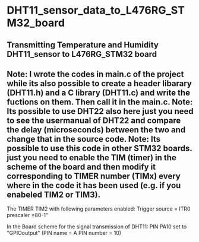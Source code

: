 # DHT11_sensor_data_to_L476RG_STM32_board
Transmitting Temperature and Humidity DHT11_sensor to L476RG_STM32 board
-------------------------------------------------
Note:
I wrote the codes in main.c of the project while its also possible to create a header libarary (DHT11.h) and a C library (DHT11.c) and write the fuctions on them. Then call it in the main.c.
Note:
Its possible to use DHT22 also here just you need to see the usermanual of DHT22 and compare the delay (microseconds) between the two and change that in the source code.
Note:
Its possible to use this code  in other STM32 boards. just you need to enable the TIM (timer) in the scheme of the board and then modify it corresponding to TIMER number (TIMx) every where in the code it has been used (e.g. if you enabeled TIM2 or TIM3).
-------------------------------------------------
The TIMER TIM2 with following parameters enabled:
Trigger source = ITR0
prescaler =80-1"

In the Board scheme for the signal transmission of DHT11:
PIN PA10 set to "GPIOoutput" (PIN name = A PIN number = 10)
